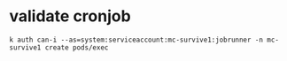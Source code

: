 

# validate cronjob



```
k auth can-i --as=system:serviceaccount:mc-survive1:jobrunner -n mc-survive1 create pods/exec
```
